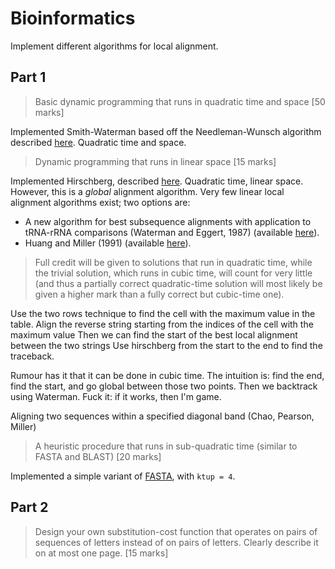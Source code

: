 # Bioinformatics

Implement different algorithms for local alignment.

## Part 1

> Basic dynamic programming that runs in quadratic time and space [50 marks]

Implemented Smith-Waterman based off the Needleman-Wunsch algorithm described 
[here](http://biorecipes.com/DynProgBasic/code.html). Quadratic time and space.

> Dynamic programming that runs in linear space [15 marks]

Implemented Hirschberg, described [here](https://en.wikipedia.org/wiki/Hirschberg's_algorithm).
Quadratic time, linear space. However, this is a *global* alignment algorithm. Very few
linear local alignment algorithms exist; two options are:
* A new algorithm for best subsequence alignments with application to tRNA-rRNA comparisons (Waterman and Eggert, 1987)
 (available [here](https://www.sciencedirect.com/science/article/pii/0022283687904785)).
* Huang and Miller (1991) (available [here](https://www.sciencedirect.com/science/article/pii/019688589190017D)).

> Full credit will be given to solutions that run in quadratic time, while the trivial solution, which runs in cubic time,
will count for very little (and thus a partially correct quadratic-time solution will most likely be given a higher mark
than a fully correct but cubic-time one).

Use the two rows technique to find the cell with the maximum value in the table.
Align the reverse string starting from the indices of the cell with the maximum value
Then we can find the start of the best local alignment between the two strings
Use hirschberg from the start to the end to find the traceback.


Rumour has it that it can be done in cubic time. The intuition is: find the end, find the start, and go global between 
those two points. Then we backtrack using Waterman.
Fuck it: if it works, then I'm game.

Aligning two sequences within a specified diagonal band (Chao, Pearson, Miller)


> A heuristic procedure that runs in sub-quadratic time (similar to FASTA and BLAST) [20 marks] 

Implemented a simple variant of [FASTA](https://en.wikipedia.org/wiki/FASTA), with `ktup = 4`.

## Part 2

> Design your own substitution-cost function that operates on pairs of sequences of letters instead of on pairs of 
letters. Clearly describe it on at most one page. [15 marks]